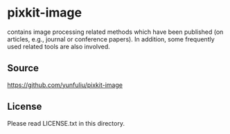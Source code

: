 pixkit-image
============
contains image processing related methods which have been published (on articles, e.g., journal or conference papers). 
In addition, some frequently used related tools are also involved.

Source
------
https://github.com/yunfuliu/pixkit-image

License
-------
Please read LICENSE.txt in this directory. 

